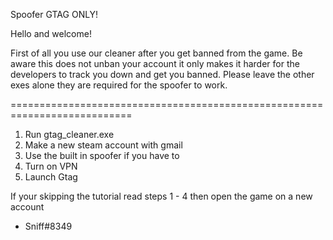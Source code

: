 Spoofer GTAG ONLY!

Hello and welcome!

First of all you use our cleaner after you get banned from the game.
Be aware this does not unban your account it only makes it harder for the developers to track you down and get you banned.
Please leave the other exes alone they are required for the spoofer to work.

===========================================================================

1. Run gtag_cleaner.exe
2. Make a new steam account with gmail
3. Use the built in spoofer if you have to
4. Turn on VPN
5. Launch Gtag

If your skipping the tutorial read steps 1 - 4 then open the game on a new account

- Sniff#8349
